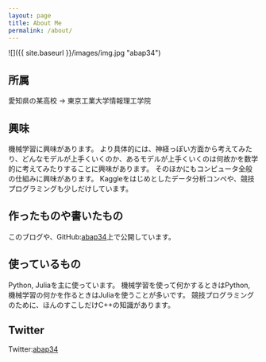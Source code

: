 ```yaml
---
layout: page
title: About Me
permalink: /about/
---
```



![]({{ site.baseurl }}/images/img.jpg "abap34")

## 所属

愛知県の某高校 -> 東京工業大学情報理工学院

## 興味

機械学習に興味があります。
より具体的には、神経っぽい方面から考えてみたり、どんなモデルが上手くいくのか、あるモデルが上手くいくのは何故かを数学的に考えてみたりすることに興味があります。
そのほかにもコンピュータ全般の仕組みに興味があります。
Kaggleをはじめとしたデータ分析コンペや、競技プログラミングも少しだけしています。


## 作ったものや書いたもの

このブログや、GitHub:[abap34](https://github.com/abap34)上で公開しています。

## 使っているもの

Python, Juliaを主に使っています。
機械学習を使って何かするときはPython, 機械学習の何かを作るときはJuliaを使うことが多いです。
競技プログラミングのために、ほんのすこしだけC++の知識があります。

## Twitter

Twitter:[abap34](https://twitter.com/abap34)

